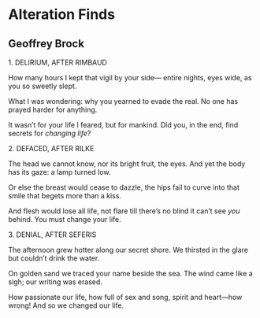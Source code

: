 # Alteration Finds
## Geoffrey Brock
1\. DELIRIUM, AFTER RIMBAUD

How many hours I kept
that vigil by your side—
entire nights, eyes wide,
as you so sweetly slept.

What I was wondering:
why you yearned to evade
the real. No one has prayed
harder for anything.

It wasn’t for your life
I feared, but for mankind.
Did you, in the end, find
secrets for _changing life_?



2\. DEFACED, AFTER RILKE

The head we cannot know,
nor its bright fruit, the eyes.
And yet the body has
its gaze: a lamp turned low.

Or else the breast would cease
to dazzle, the hips fail
to curve into that smile
that begets more than a kiss.

And flesh would lose all life,
not flare till there’s no blind
it can’t see _you_ behind.
You must change your life.



3\. DENIAL, AFTER SEFERIS

The afternoon grew hotter
along our secret shore.
We thirsted in the glare
but couldn’t drink the water.

On golden sand we traced
your name beside the sea.
The wind came like a sigh;
our writing was erased.

How passionate our life,
how full of sex and song,
spirit and heart—how wrong!
And so we changed our life.